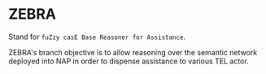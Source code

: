 # ZEBRA
Stand for `fuZzy casE Base Reasoner for Assistance`.

ZEBRA's branch objective is to allow reasoning over the semantic network deployed into NAP in order to dispense assistance to various TEL actor.
